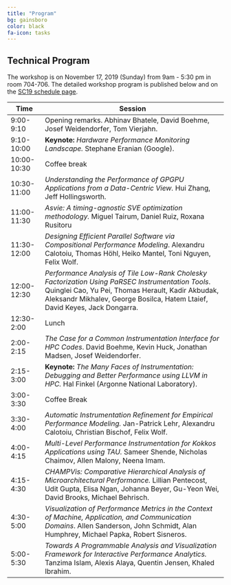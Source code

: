 ```yaml
---
title: "Program"
bg: gainsboro
color: black
fa-icon: tasks
---
```


## Technical Program

The workshop is on November 17, 2019 (Sunday) from 9am - 5:30 pm in room 704-706. The
detailed workshop program is published below and on the
[SC19 schedule page](https://sc19.supercomputing.org/session/?sess=sess114).

| Time        | Session |
|-------------|---------|
| 9:00-9:10   | Opening remarks. Abhinav Bhatele, David Boehme, Josef Weidendorfer, Tom Vierjahn. |
| 9:10-10:00  | **Keynote:** *Hardware Performance Monitoring Landscape.* Stephane Eranian (Google). |
| 10:00-10:30 | Coffee break |
| 10:30-11:00 | *Understanding the Performance of GPGPU Applications from a Data-Centric View.* Hui Zhang, Jeff Hollingsworth. |
| 11:00-11:30 | *Asvie: A timing-agnostic SVE optimization methodology.* Miguel Tairum, Daniel Ruiz, Roxana Rusitoru |
| 11:30-12:00 | *Designing Efficient Parallel Software via Compositional Performance Modeling*. Alexandru Calotoiu, Thomas Höhl, Heiko Mantel, Toni Nguyen, Felix Wolf. |
| 12:00-12:30 | *Performance Analysis of Tile Low-Rank Cholesky Factorization Using PaRSEC Instrumentation Tools*. Quinglei Cao, Yu Pei, Thomas Herault, Kadir Akbudak, Aleksandr Mikhalev, George Bosilca, Hatem Ltaief, David Keyes, Jack Dongarra. |
| 12:30-2:00  | Lunch   |
| 2:00-2:15   | *The Case for a Common Instrumentation Interface for HPC Codes*. David Boehme, Kevin Huck, Jonathan Madsen, Josef Weidendorfer. |
| 2:15-3:00   | **Keynote:** *The Many Faces of Instrumentation: Debugging and Better Performance using LLVM in HPC.* Hal Finkel (Argonne National Laboratory). |
| 3:00-3:30   | Coffee Break |
| 3:30-4:00   | *Automatic Instrumentation Refinement for Empirical Performance Modeling.* Jan-Patrick Lehr, Alexandru Calotoiu, Christian Bischof, Felix Wolf. |
| 4:00-4:15   | *Multi-Level Performance Instrumentation for Kokkos Applications using TAU.* Sameer Shende, Nicholas Chaimov, Allen Malony, Neena Imam. |
| 4:15-4:30   | *CHAMPVis: Comparative Hierarchical Analysis of Microarchitectural Performance.* Lillian Pentecost, Udit Gupta, Elisa Ngan, Johanna Beyer, Gu-Yeon Wei, David Brooks, Michael Behrisch. |
| 4:30-5:00   | *Visualization of Performance Metrics in the Context of Machine, Application, and Communication Domains*. Allen Sanderson, John Schmidt, Alan Humphrey, Michael Papka, Robert Sisneros. |
| 5:00-5:30   | *Towards A Programmable Analysis and Visualization Framework for Interactive Performance Analytics.* Tanzima Islam, Alexis Alaya, Quentin Jensen, Khaled Ibrahim. |
